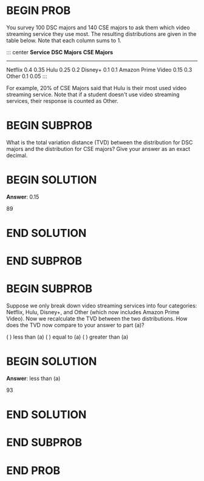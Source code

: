 # BEGIN PROB

You survey 100 DSC majors and 140 CSE majors to ask them which video
streaming service they use most. The resulting distributions are given
in the table below. Note that each column sums to 1.

::: center
  **Service**           **DSC Majors**   **CSE Majors**
  -------------------- ---------------- ----------------
  Netflix                    0.4              0.35
  Hulu                       0.25             0.2
  Disney+                    0.1              0.1
  Amazon Prime Video         0.15             0.3
  Other                      0.1              0.05
:::

For example, 20% of CSE Majors said that Hulu is their most used video
streaming service. Note that if a student doesn't use video streaming
services, their response is counted as Other.

# BEGIN SUBPROB

What is the total variation distance (TVD) between the distribution for
DSC majors and the distribution for CSE majors? Give your answer as an
exact decimal.

# BEGIN SOLUTION

**Answer**: 0.15

<average>89</average>
# END SOLUTION

# END SUBPROB

# BEGIN SUBPROB

Suppose we only break down video streaming services into four
categories: Netflix, Hulu, Disney+, and Other (which now includes Amazon
Prime Video). Now we recalculate the TVD between the two distributions.
How does the TVD now compare to your answer to part (a)?

( ) less than (a) 
( ) equal to (a) 
( ) greater than (a)

# BEGIN SOLUTION

**Answer**: less than (a)

<average>93</average>

# END SOLUTION

# END SUBPROB

# END PROB